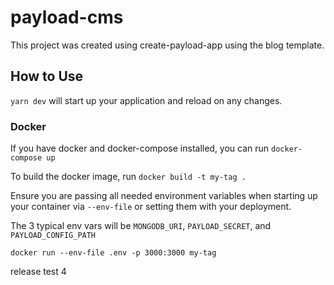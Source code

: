 # payload-cms

This project was created using create-payload-app using the blog template.

## How to Use

`yarn dev` will start up your application and reload on any changes.

### Docker

If you have docker and docker-compose installed, you can run `docker-compose up`

To build the docker image, run `docker build -t my-tag .`

Ensure you are passing all needed environment variables when starting up your container via `--env-file` or setting them with your deployment.

The 3 typical env vars will be `MONGODB_URI`, `PAYLOAD_SECRET`, and `PAYLOAD_CONFIG_PATH`

`docker run --env-file .env -p 3000:3000 my-tag`


release test 4

